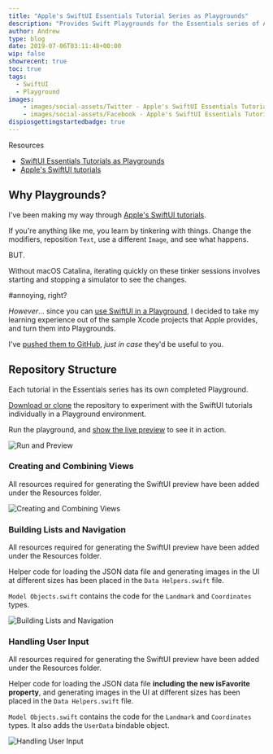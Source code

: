 ```yaml
---
title: "Apple's SwiftUI Essentials Tutorial Series as Playgrounds"
description: "Provides Swift Playgrounds for the Essentials series of Apple's SwiftUI tutorials."
author: Andrew
type: blog
date: 2019-07-06T03:11:48+00:00
wip: false
showrecent: true
toc: true
tags:
  - SwiftUI
  - Playground
images:
    - images/social-assets/Twitter - Apple's SwiftUI Essentials Tutorial Series as Playgrounds.png
    - images/social-assets/Facebook - Apple's SwiftUI Essentials Tutorial Series as Playgrounds.png
dispiosgettingstartedbadge: true
---
```


<a name="resources" class="jump-target"></a>
<div class="resources">
<div class="resources-header">
Resources
</div>
<ul class="resources-content">
<li>
<i class="fas fa-file-code"></i> <a href="https://github.com/andrewcbancroft/swiftui-essentials-playgrounds">SwiftUI Essentials Tutorials as Playgrounds</a>
</li>
<li>
<i class="fas fa-link"></i> <a href="https://developer.apple.com/tutorials/swiftui" rel="nofollow">Apple's SwiftUI tutorials</a>
</li>
</ul>
</div>

## Why Playgrounds?
I've been making my way through <a href="https://developer.apple.com/tutorials/swiftui" rel="nofollow">Apple's SwiftUI tutorials</a>.

If you're anything like me, you learn by tinkering with things. Change the modifiers, reposition `Text`, use a different `Image`, and see what happens.

BUT.

Without macOS Catalina, iterating quickly on these tinker sessions involves starting and stopping a simulator to see the changes.

#annoying, right?

*However*... since you can [use SwiftUI in a Playground](https://www.andrewcbancroft.com/blog/ios-development/ui-work/using-swiftui-in-playground/), I decided to take my learning experience out of the sample Xcode projects that Apple provides, and turn them into Playgrounds.

I've [pushed them to GitHub](https://github.com/andrewcbancroft/swiftui-essentials-playgrounds), *just in case* they'd be useful to you.

## Repository Structure
Each tutorial in the Essentials series has its own completed Playground.

[Download or clone](https://www.andrewcbancroft.com/blog/ios-development/ui-work/using-swiftui-in-playground/) the repository to experiment with the SwiftUI tutorials individually in a Playground environment.

Run the playground, and [show the live preview](https://www.andrewcbancroft.com/blog/ios-development/xcode/showing-live-view-in-swift-playground/) to see it in action.

![Run and Preview](run-preview.gif)

### Creating and Combining Views
All resources required for generating the SwiftUI preview have been added under the Resources folder.

![Creating and Combining Views](creating-combining-views.png)

### Building Lists and Navigation
All resources required for generating the SwiftUI preview have been added under the Resources folder.

Helper code for loading the JSON data file and generating images in the UI at different sizes has been placed in the `Data Helpers.swift` file.

`Model Objects.swift` contains the code for the `Landmark` and `Coordinates` types.

![Building Lists and Navigation](building-lists-and-navigation.gif)

### Handling User Input
All resources required for generating the SwiftUI preview have been added under the Resources folder.

Helper code for loading the JSON data file **including the new isFavorite property**, and generating images in the UI at different sizes has been placed in the `Data Helpers.swift` file.

`Model Objects.swift` contains the code for the `Landmark` and `Coordinates` types.  It also adds the `UserData` bindable object.

![Handling User Input](handling-user-input.gif)
